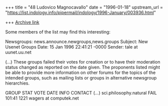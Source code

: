 +++
title = "48 Ludovico Magnocavallo"
date = "1996-01-18"
upstream_url = "https://list.indology.info/pipermail/indology/1996-January/003936.html"

+++
[Archive link](https://list.indology.info/pipermail/indology/1996-January/003936.html)

Some members of the list may find this interesting:

Newsgroups: news.announce.newgroups,news.groups
Subject: New Usenet Groups
Date: 15 Jan 1996 22:41:21 -0000
Sender: tale at uunet.uu.net

(...)
These groups failed their votes for creation or to have their
moderation status changed as reported on the date given.  The
proponents listed might be able to provide more information on other
forums for the topics of the intended groups, such as mailing lists or
groups in alternative newsgroup hierarchies.

GROUP                            STAT  VOTE   DATE        INFO CONTACT
(...)
sci.philosophy.natural           FAIL 101:41  1221  wagers at computek.net







